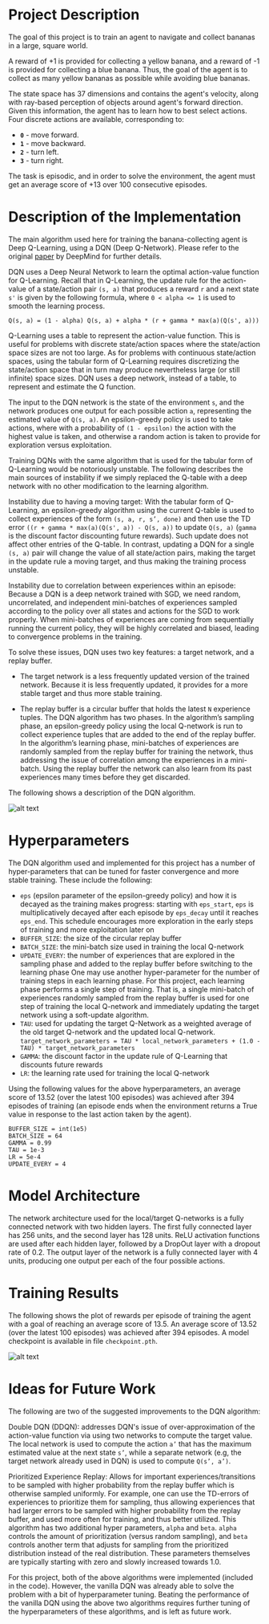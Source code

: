 # Project Description

The goal of this project is to train an agent to navigate and collect bananas in a large, square world. 

A reward of +1 is provided for collecting a yellow banana, and a reward of -1 is provided for collecting a blue banana.  Thus, the goal of the agent is to collect as many yellow bananas as possible while avoiding blue bananas.  

The state space has 37 dimensions and contains the agent's velocity, along with ray-based perception of objects around agent's forward direction. Given this information, the agent has to learn how to best select actions. Four discrete actions are available, corresponding to:
- **`0`** - move forward.
- **`1`** - move backward.
- **`2`** - turn left.
- **`3`** - turn right.

The task is episodic, and in order to solve the environment, the agent must get an average score of +13 over 100 consecutive episodes.

[//]: # (Image References)

[image0]: ./DQN_algorithm.png
[image1]: ./plot_of_rewards.png


# Description of the Implementation

The main algorithm used here for training the banana-collecting agent is Deep Q-Learning, using a DQN (Deep Q-Network). Please refer to the original [paper](HTTPS://storage.googleapis.com/deepmind-media/dqn/DQNNaturePaper.pdf) by DeepMind for further details.

DQN uses a Deep Neural Network to learn the optimal action-value function for Q-Learning. Recall that in Q-Learning, the update rule for the action-value of a state/action pair ```(s, a)``` that produces a reward ```r``` and a next state ```s'``` is given by the following formula, where ```0 < alpha <= 1``` is used to smooth the learning process. 

```Q(s, a) = (1 - alpha) Q(s, a) + alpha * (r + gamma * max(a)(Q(s', a)))```

Q-Learning uses a table to represent the action-value function. This is useful for problems with discrete state/action spaces where the state/action space sizes are not too large. As for problems with continuous state/action spaces, using the tabular form of Q-Learning requires discretizing the state/action space that in turn may produce nevertheless large (or still infinite) space sizes. DQN uses a deep network, instead of a table, to represent and estimate the Q function. 

The input to the DQN network is the state of the environment ```s```, and the network produces one output for each possible action ```a```, representing the estimated value of ```Q(s, a)```. An epsilon-greedy policy is used to take actions, where with a probability of ```(1 - epsilon)``` the action with the highest value is taken, and otherwise a random action is taken to provide for exploration versus exploitation. 

Training DQNs with the same algorithm that is used for the tabular form of Q-Learning would be notoriously unstable. The following describes the main sources of instability if we simply replaced the Q-table with a deep network with no other modification to the learning algorithm.

Instability due to having a moving target: With the tabular form of Q-Learning, an epsilon-greedy algorithm using the current Q-table is used to collect experiences of the form ```(s, a, r, s’, done)``` and then use the TD error ```((r + gamma * max(a)(Q(s', a)) - Q(s, a))``` to update ```Q(s, a)``` (```gamma``` is the discount factor discounting future rewards). Such update does not affect other entries of the Q-table. In contrast, updating a DQN for a single ```(s, a)``` pair will change the value of all state/action pairs, making the target in the update rule a moving target, and thus making the training process unstable. 

Instability due to correlation between experiences within an episode: Because a DQN is a deep network trained with SGD, we need random, uncorrelated, and independent mini-batches of experiences sampled according to the policy over all states and actions for the SGD to work properly. When mini-batches of experiences are coming from sequentially running the current policy, they will be highly correlated and biased, leading to convergence problems in the training. 

To solve these issues, DQN uses two key features: a target network, and a replay buffer.

- The target network is a less frequently updated version of the trained network. Because it is less frequently updated, it provides for a more stable target and thus more stable training.

- The replay buffer is a circular buffer that holds the latest ```N``` experience tuples. The DQN algorithm has two phases. In the algorithm’s sampling phase, an epsilon-greedy policy using the local Q-network is run to collect experience tuples that are added to the end of the replay buffer. In the algorithm’s learning phase, mini-batches of experiences are randomly sampled from the replay buffer for training the network, thus addressing the issue of correlation among the experiences in a mini-batch. Using the replay buffer the network can also learn from its past experiences many times before they get discarded.

The following shows a description of the DQN algorithm.

![alt text][image0]

# Hyperparameters

The DQN algorithm used and implemented for this project has a number of hyper-parameters that can be tuned for faster convergence and more stable training. These include the following:

- ```eps``` (epsilon parameter of the epsilon-greedy policy) and how it is decayed as the training makes progress: starting with ```eps_start```, ```eps``` is multiplicatively decayed after each episode by ```eps_decay``` until it reaches ```eps_end```. This schedule encourages more exploration in the early steps of training and more exploitation later on
- ```BUFFER_SIZE```: the size of the circular replay buffer
- ```BATCH_SIZE```: the mini-batch size used in training the local Q-network
- ```UPDATE_EVERY```: the number of experiences that are explored in the sampling phase and added to the replay buffer before switching to the learning phase 
One may use another hyper-parameter for the number of training steps in each learning phase. For this project, each learning phase performs a single step of training. That is, a single mini-batch of experiences randomly sampled from the replay buffer is used for one step of training the local Q-network and immediately updating the target network using a soft-update algorithm.
- ```TAU```: used for updating the target Q-Network as a weighted average of the old target Q-network and the updated local Q-network. 
```target_network_parameters = TAU * local_network_parameters + (1.0 - TAU) * target_network_parameters```
- ```GAMMA```: the discount factor in the update rule of Q-Learning that discounts future rewards
- ```LR```: the learning rate used for training the local Q-network

Using the following values for the above hyperparameters, an average score of 13.52 (over the latest 100 episodes) was achieved after 394 episodes of training (an episode ends when the environment returns a True value in response to the last action taken by the agent).

```
BUFFER_SIZE = int(1e5)
BATCH_SIZE = 64
GAMMA = 0.99
TAU = 1e-3
LR = 5e-4
UPDATE_EVERY = 4
```

# Model Architecture

The network architecture used for the local/target Q-networks is a fully connected network with two hidden layers. The first fully connected layer has 256 units, and the second layer has 128 units. ReLU activation functions are used after each hidden layer, followed by a DropOut layer with a dropout rate of 0.2. The output layer of the network is a fully connected layer with 4 units, producing one output per each of the four possible actions.


# Training Results

The following shows the plot of rewards per episode of training the agent with a goal of reaching an average score of 13.5. 
An average score of 13.52 (over the latest 100 episodes) was achieved after 394 episodes.
A model checkpoint is available in file ```checkpoint.pth```.

![alt text][image1]

# Ideas for Future Work

The following are two of the suggested improvements to the DQN algorithm:

Double DQN (DDQN): addresses DQN's issue of over-approximation of the action-value function via using two networks to compute the target value. The local network is used to compute the action ```a’``` that has the maximum estimated value at the next state ```s’```, while a separate network (e.g, the target network already used in DQN) is used to compute ```Q(s’, a’)```. 

Prioritized Experience Replay: Allows for important experiences/transitions to be sampled with higher probability from the replay buffer which is otherwise sampled uniformly. For example, one can use the TD-errors of experiences to prioritize them for sampling, thus allowing experiences that had larger errors to be sampled with higher probability from the replay buffer, and used more often for training, and thus better utilized. This algorithm has two additional hyper parameters, ```alpha``` and ```beta```. ```alpha``` controls the amount of prioritization (versus random sampling), and ```beta``` controls another term that adjusts for sampling from the prioritized distribution instead of the real distribution. These parameters themselves are typically starting with zero and slowly increased towards 1.0.

For this project, both of the above algorithms were implemented (included in the code). However, the vanilla DQN was already able to solve the problem with a bit of hyperparameter tuning. Beating the performance of the vanilla DQN using the above two algorithms requires further tuning of the hyperparameters of these algorithms, and is left as future work.
